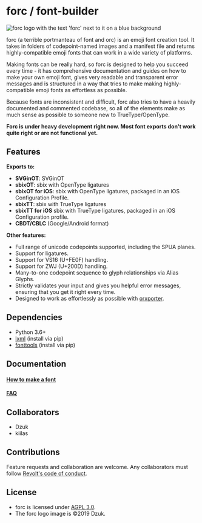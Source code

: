 # forc / font-builder

![forc logo with the text 'forc' next to it on a blue background](docs/img/forc_logo.png)

forc (a terrible portmanteau of font and orc) is an emoji font creation tool. It takes in folders of codepoint-named images and a manifest file and returns highly-compatible emoji fonts that can work in a wide variety of platforms.

Making fonts can be really hard, so forc is designed to help you succeed every time - it has comprehensive documentation and guides on how to make your own emoji font, gives very readable and transparent error messages and is structured in a way that tries to make making highly-compatible emoji fonts as effortless as possible.

Because fonts are inconsistent and difficult, forc also tries to have a heavily documented and commented codebase, so all of the elements make as much sense as possible to someone new to TrueType/OpenType.

**Forc is under heavy development right now. Most font exports don't work quite right or are not functional yet.**

## Features

**Exports to:**

- **SVGinOT**: SVGinOT
- **sbixOT**: sbix with OpenType ligatures
- **sbixOT for iOS**: sbix with OpenType ligatures, packaged in an iOS Configuration Profile.
- **sbixTT**: sbix with TrueType ligatures
- **sbixTT for iOS** sbix with TrueType ligatures, packaged in an iOS Configuration profile.
- **CBDT/CBLC** (Google/Android format)

**Other features:**

- Full range of unicode codepoints supported, including the SPUA planes.
- Support for ligatures.
- Support for VS16 (U+FE0F) handling.
- Support for ZWJ (U+200D) handling.
- Many-to-one codepoint sequence to glyph relationships via Alias Glyphs.
- Strictly validates your input and gives you helpful error messages, ensuring that you get it right every time.
- Designed to work as effortlessly as possible with [orxporter](https://github.com/mutantstandard/orxporter).

## Dependencies

- Python 3.6+
- [lxml](https://lxml.de/) (install via pip)
- [fonttools](https://github.com/fonttools/fonttools) (install via pip)


## Documentation

#### [How to make a font](docs/howto/howto.md)

#### [FAQ](docs/faq.md)

## Collaborators
- Dzuk
- kiilas

## Contributions

Feature requests and collaboration are welcome. Any collaborators must follow [Revolt's code of conduct](https://github.com/revoltchat/.github/blob/master/.github/CODE_OF_CONDUCT.md).

## License

- forc is licensed under [AGPL 3.0](license.txt).
- The forc logo image is ©2019 Dzuk.
